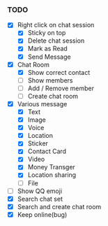 
### TODO
- [x] Right click on chat session
  - [x] Sticky on top
  - [x] Delete chat session
  - [x] Mark as Read
  - [x] Send Message
- [x] Chat Room
  - [x] Show correct contact
  - [ ] Show members
  - [ ] Add / Remove member
  - [ ] Create chat room
- [x] Various message
  - [x] Text
  - [x] Image
  - [x] Voice
  - [x] Location
  - [x] Sticker
  - [x] Contact Card
  - [x] Video
  - [x] Money Transger
  - [x] Location sharing
  - [ ] File
- [ ] Show QQ emoji
- [x] Search chat set
- [x] Search and create chat room
- [x] Keep online(bug)
